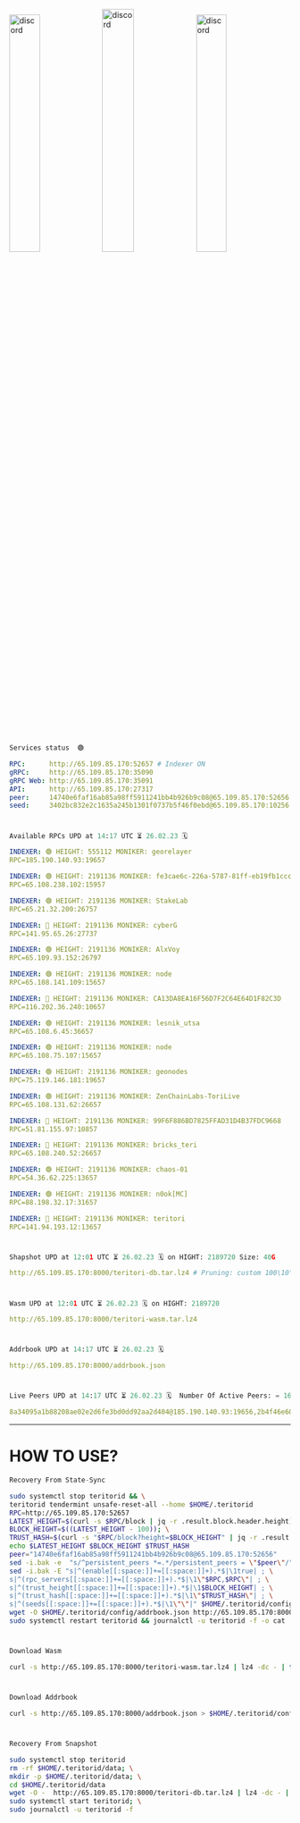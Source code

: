 [<img src='https://user-images.githubusercontent.com/83868103/215836529-812ac1b8-029f-4f5d-bb72-8539c308b0f4.png' alt='discord'  width='33%'>](https://github.com/romanv1812/Teritori/blob/main/data/mainnet_guide.md)[<img src='https://user-images.githubusercontent.com/83868103/215836572-1ace2f52-bfa5-452a-a9bd-1382169bc8f2.png' alt='discord'  width='33.39%'>](https://restake.app/teritori/torivaloper1qy38xmcrnht0kt5c5fryvl8llrpdwer6atxj5u/stake)[<img src='https://user-images.githubusercontent.com/83868103/215836599-cb1990d2-2e43-4fc2-898a-c373bcb64677.png' alt='discord'  width='33%'>](https://restake.app/teritori/torivaloper1qy38xmcrnht0kt5c5fryvl8llrpdwer6atxj5u/stake)
```python
Services status  🟢
```
```YAML
RPC:      http://65.109.85.170:52657 # Indexer ON
gRPC:     http://65.109.85.170:35090
gRPC Web: http://65.109.85.170:35091
API:      http://65.109.85.170:27317
peer:     14740e6faf16ab85a98ff5911241bb4b926b9c08@65.109.85.170:52656
seed:     3402bc832e2c1635a245b1301f0737b5f46f0ebd@65.109.85.170:10256
```
#
```python
Available RPCs UPD at 14:17 UTC ⏳ 26.02.23 🗓️ 
```
```YAML
INDEXER: 🟢 HEIGHT: 555112 MONIKER: georelayer
RPC=185.190.140.93:19657

INDEXER: 🟢 HEIGHT: 2191136 MONIKER: fe3cae6c-226a-5787-81ff-eb19fb1cccce
RPC=65.108.238.102:15957

INDEXER: 🟢 HEIGHT: 2191136 MONIKER: StakeLab
RPC=65.21.32.200:26757

INDEXER: 🔴 HEIGHT: 2191136 MONIKER: cyberG
RPC=141.95.65.26:27737

INDEXER: 🟢 HEIGHT: 2191136 MONIKER: AlxVoy
RPC=65.109.93.152:26797

INDEXER: 🟢 HEIGHT: 2191136 MONIKER: node
RPC=65.108.141.109:15657

INDEXER: 🔴 HEIGHT: 2191136 MONIKER: CA13DA8EA16F56D7F2C64E64D1F82C3D
RPC=116.202.36.240:10657

INDEXER: 🟢 HEIGHT: 2191136 MONIKER: lesnik_utsa
RPC=65.108.6.45:36657

INDEXER: 🟢 HEIGHT: 2191136 MONIKER: node
RPC=65.108.75.107:15657

INDEXER: 🟢 HEIGHT: 2191136 MONIKER: geonodes
RPC=75.119.146.181:19657

INDEXER: 🟢 HEIGHT: 2191136 MONIKER: ZenChainLabs-ToriLive
RPC=65.108.131.62:26657

INDEXER: 🔴 HEIGHT: 2191136 MONIKER: 99F6F886BD7825FFAD31D4B37FDC9668
RPC=51.81.155.97:10857

INDEXER: 🔴 HEIGHT: 2191136 MONIKER: bricks_teri
RPC=65.108.240.52:26657

INDEXER: 🟢 HEIGHT: 2191136 MONIKER: chaos-01
RPC=54.36.62.225:13657

INDEXER: 🟢 HEIGHT: 2191136 MONIKER: n0ok[MC]
RPC=88.198.32.17:31657

INDEXER: 🔴 HEIGHT: 2191136 MONIKER: teritori
RPC=141.94.193.12:13657

```
#
```python
Shapshot UPD at 12:01 UTC ⏳ 26.02.23 🗓️ on HIGHT: 2189720 Size: 40G
```
```YAML
http://65.109.85.170:8000/teritori-db.tar.lz4 # Pruning: custom 100\10\100 Indexer kv
```
#
```python
Wasm UPD at 12:01 UTC ⏳ 26.02.23 🗓️ on HIGHT: 2189720
```
```YAML
http://65.109.85.170:8000/teritori-wasm.tar.lz4
```
#
```python
Addrbook UPD at 14:17 UTC ⏳ 26.02.23 🗓️ 
```
```YAML
http://65.109.85.170:8000/addrbook.json
```
#
```python
Live Peers UPD at 14:17 UTC ⏳ 26.02.23 🗓️  Number Of Active Peers: = 16
```
```YAML
8a34095a1b88208ae02e2d6fe3bd0dd92aa2d404@185.190.140.93:19656,2b4f46e601fb4ede2a0c98976337e3afdaa50dac@65.108.238.102:15956,a06fbbb9ace823ae28a696a91daa2d0644653c28@65.21.32.200:26756,e3b906fefa58783395fcf72086c698707908a558@141.95.65.26:27736,6ef7a8bc7a3cc0856594f12570e8f2282a099dcf@65.109.93.152:26796,5cabaab828aea4bcc60e20c5a87b469c43023557@65.108.141.109:15656,d40face481bc00a617d9a29c39be412a776e28c2@116.202.36.240:10656,46b7ae20e3cc4264076a91c3601f3894a021a80d@65.108.6.45:36656,4cef2b81f82420434c6ce0dc43ca04ad18ef773f@65.108.75.107:15656,16f90d350de14a596ebdc683ce5e703c14e40bb3@75.119.146.181:19656,8e9624292123624e4eddc3f43189f08a0424127e@65.108.131.62:26656,3bd3a20d7c8a26a20927289a7a6bffecf71de53e@51.81.155.97:10856,a57b53a46e6f473b42a6db6e0c0f216b1611efcb@65.108.240.52:26656,10a19941e819a9a89873398b1d52794929d245a0@54.36.62.225:13656,e3374c3d25a36f06662fa150043e5e6529d11570@88.198.32.17:31656,317d9a102d4a04337c65571c18df0e98269dce87@141.94.193.12:13656
```
---
# HOW TO USE?
```python
Recovery From State-Sync
```
```bash
sudo systemctl stop teritorid && \
teritorid tendermint unsafe-reset-all --home $HOME/.teritorid
RPC=http://65.109.85.170:52657
LATEST_HEIGHT=$(curl -s $RPC/block | jq -r .result.block.header.height); \
BLOCK_HEIGHT=$((LATEST_HEIGHT - 100)); \
TRUST_HASH=$(curl -s "$RPC/block?height=$BLOCK_HEIGHT" | jq -r .result.block_id.hash)
echo $LATEST_HEIGHT $BLOCK_HEIGHT $TRUST_HASH
peer="14740e6faf16ab85a98ff5911241bb4b926b9c08@65.109.85.170:52656"
sed -i.bak -e  "s/^persistent_peers *=.*/persistent_peers = \"$peer\"/" $HOME/.teritorid/config/config.toml
sed -i.bak -E "s|^(enable[[:space:]]+=[[:space:]]+).*$|\1true| ; \
s|^(rpc_servers[[:space:]]+=[[:space:]]+).*$|\1\"$RPC,$RPC\"| ; \
s|^(trust_height[[:space:]]+=[[:space:]]+).*$|\1$BLOCK_HEIGHT| ; \
s|^(trust_hash[[:space:]]+=[[:space:]]+).*$|\1\"$TRUST_HASH\"| ; \
s|^(seeds[[:space:]]+=[[:space:]]+).*$|\1\"\"|" $HOME/.teritorid/config/config.toml
wget -O $HOME/.teritorid/config/addrbook.json http://65.109.85.170:8000/addrbook.json
sudo systemctl restart teritorid && journalctl -u teritorid -f -o cat
```
#
```python
Download Wasm
```
```bash
curl -s http://65.109.85.170:8000/teritori-wasm.tar.lz4 | lz4 -dc - | tar -xf - -C $HOME/.teritorid/data
```
#
```python
Download Addrbook
```
```bash
curl -s http://65.109.85.170:8000/addrbook.json > $HOME/.teritorid/config/addrbook.json
```
#
```python
Recovery From Snapshot
```
```bash
sudo systemctl stop teritorid
rm -rf $HOME/.teritorid/data; \
mkdir -p $HOME/.teritorid/data; \
cd $HOME/.teritorid/data
wget -O -  http://65.109.85.170:8000/teritori-db.tar.lz4 | lz4 -dc - | tar -xf - -C $HOME/.teritorid
sudo systemctl start teritorid; \
sudo journalctl -u teritorid -f
```
